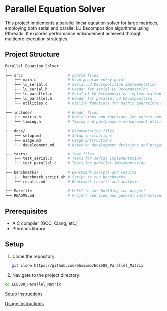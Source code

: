 # Parallel Equation Solver

This project implements a parallel linear equation solver for large matrices, employing both serial and parallel LU Decomposition algorithms using Pthreads. It explores performance enhancement achieved through multicore execution strategies.

## Project Structure
```bash
Parallel Equation Solver
│
├── src/                    # Source files
│   ├── main.c              # Main program entry point
│   ├── lu_serial.c         # Serial LU Decomposition implementation
│   ├── lu_serial.h         # Header for serial LU Decomposition
│   ├── lu_parallel.c       # Parallel LU Decomposition implementation using Pthreads
│   ├── lu_parallel.h       # Header for parallel LU Decomposition
│   └── utilities.c         # Utility functions for matrix operations and timing
│
├── include/                # Header files
│   ├── matrix.h            # Definitions and functions for matrix operations
│   └── timing.h            # Timing and performance measurement utilities
│
├── docs/                   # Documentation files
│   ├── setup.md            # Setup instructions
│   ├── usage.md            # Usage instructions
│   └── development.md      # Notes on development decisions and project structure
│
├── tests/                  # Test files
│   ├── test_serial.c       # Tests for serial implementation
│   └── test_parallel.c     # Tests for parallel implementation
│
├── benchmarks/             # Benchmark scripts and results
│   ├── benchmark_script.sh # Script to run benchmarks
│   └── results.md          # Benchmark results and analysis
│
├── Makefile                # Makefile for building the project
└── README.md               # Project overview and general instructions
```
## Prerequisites

* A C compiler (GCC, Clang, etc.)
* Pthreads library 

## Setup

1. Clone the repository:
```bash
   git clone https://github.com/Ghonimo/ECE588_Parallel_Matrix
```

2. Navigate to the project directory:
```bash
cd ECE588_Parallel_Matrix
```

[Setup Instructions](docs/setup.md)

[Usage Instructions](docs/usage.md)
